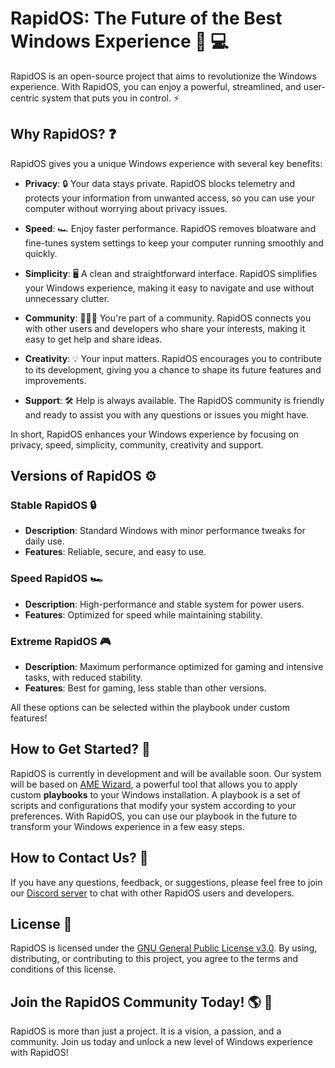 # RapidOS: The Future of the Best Windows Experience :star2: :computer:

RapidOS is an open-source project that aims to revolutionize the Windows experience. With RapidOS, you can enjoy a powerful, streamlined, and user-centric system that puts you in control. :zap:

## Why RapidOS? :question:

RapidOS gives you a unique Windows experience with several key benefits:

- **Privacy**: :lock: Your data stays private. RapidOS blocks telemetry and protects your information from unwanted access, so you can use your computer without worrying about privacy issues.

- **Speed**: :racing_car: Enjoy faster performance. RapidOS removes bloatware and fine-tunes system settings to keep your computer running smoothly and quickly.

- **Simplicity**: :desktop_computer: A clean and straightforward interface. RapidOS simplifies your Windows experience, making it easy to navigate and use without unnecessary clutter.

- **Community**: :people_holding_hands: You're part of a community. RapidOS connects you with other users and developers who share your interests, making it easy to get help and share ideas.

- **Creativity**: :bulb: Your input matters. RapidOS encourages you to contribute to its development, giving you a chance to shape its future features and improvements.

- **Support**: :hammer_and_wrench: Help is always available. The RapidOS community is friendly and ready to assist you with any questions or issues you might have.

In short, RapidOS enhances your Windows experience by focusing on privacy, speed, simplicity, community, creativity and support.

## Versions of RapidOS :gear:

### Stable RapidOS :lock:
- **Description**: Standard Windows with minor performance tweaks for daily use.
- **Features**: Reliable, secure, and easy to use.

### Speed RapidOS :racing_car:
- **Description**: High-performance and stable system for power users.
- **Features**: Optimized for speed while maintaining stability.

### Extreme RapidOS :video_game:
- **Description**: Maximum performance optimized for gaming and intensive tasks, with reduced stability.
- **Features**: Best for gaming, less stable than other versions.

All these options can be selected within the playbook under custom features!

## How to Get Started? :rocket:

RapidOS is currently in development and will be available soon. Our system will be based on [AME Wizard](https://ameliorated.io/), a powerful tool that allows you to apply custom **playbooks** to your Windows installation. A playbook is a set of scripts and configurations that modify your system according to your preferences. With RapidOS, you can use our playbook in the future to transform your Windows experience in a few easy steps.

## How to Contact Us? :email:

If you have any questions, feedback, or suggestions, please feel free to join our [Discord server](https://dsc.gg/rapid-community) to chat with other RapidOS users and developers.

## License :page_facing_up:

RapidOS is licensed under the [GNU General Public License v3.0](https://github.com/rapid-community/Rapid/blob/main/LICENSE). By using, distributing, or contributing to this project, you agree to the terms and conditions of this license.

## Join the RapidOS Community Today! :earth_americas: :star2:

RapidOS is more than just a project. It is a vision, a passion, and a community. Join us today and unlock a new level of Windows experience with RapidOS!
